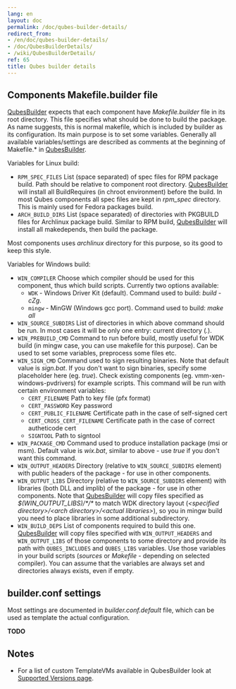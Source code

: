 ```yaml
---
lang: en
layout: doc
permalink: /doc/qubes-builder-details/
redirect_from:
- /en/doc/qubes-builder-details/
- /doc/QubesBuilderDetails/
- /wiki/QubesBuilderDetails/
ref: 65
title: Qubes builder details
---
```


Components Makefile.builder file
--------------------------------

[QubesBuilder](/doc/qubes-builder/) expects that each component have *Makefile.builder* file in its root directory. This file specifies what should be done to build the package. As name suggests, this is normal makefile, which is included by builder as its configuration. Its main purpose is to set some variables. Generally all available variables/settings are described as comments at the beginning of Makefile.\* in [QubesBuilder](/doc/qubes-builder/).

Variables for Linux build:

- `RPM_SPEC_FILES` List (space separated) of spec files for RPM package build. Path should be relative to component root directory. [QubesBuilder](/doc/qubes-builder/) will install all BuildRequires (in chroot environment) before the build. In most Qubes components all spec files are kept in *rpm\_spec* directory. This is mainly used for Fedora packages build.
- `ARCH_BUILD_DIRS` List (space separated) of directories with PKGBUILD files for Archlinux package build. Similar to RPM build, [QubesBuilder](/doc/qubes-builder/) will install all makedepends, then build the package.

Most components uses *archlinux* directory for this purpose, so its good to keep this style.

Variables for Windows build:

- `WIN_COMPILER` Choose which compiler should be used for this component, thus which build scripts. Currently two options available:
  - `WDK` - Windows Driver Kit (default). Command used to build: *build -cZg*.
  - `mingw` - MinGW (Windows gcc port). Command used to build: *make all*
- `WIN_SOURCE_SUBDIRS` List of directories in which above command should be run. In most cases it will be only one entry: current directory (*.*).
- `WIN_PREBUILD_CMD` Command to run before build, mostly useful for WDK build (in mingw case, you can use makefile for this purpose). Can be used to set some variables, preprocess some files etc.
- `WIN_SIGN_CMD` Command used to sign resulting binaries. Note that default value is *sign.bat*. If you don't want to sign binaries, specify some placeholder here (eg. *true*). Check existing components (eg. vmm-xen-windows-pvdrivers) for example scripts. This command will be run with certain environment variables:
  - `CERT_FILENAME` Path to key file (pfx format)
  - `CERT_PASSWORD` Key password
  - `CERT_PUBLIC_FILENAME` Certificate path in the case of self-signed cert
  - `CERT_CROSS_CERT_FILENAME` Certificate path in the case of correct autheticode cert
  - `SIGNTOOL` Path to signtool
- `WIN_PACKAGE_CMD` Command used to produce installation package (msi or msm). Default value is *wix.bat*, similar to above - use *true* if you don't want this command.
- `WIN_OUTPUT_HEADERS` Directory (relative to `WIN_SOURCE_SUBDIRS` element) with public headers of the package - for use in other components.
- `WIN_OUTPUT_LIBS` Directory (relative to `WIN_SOURCE_SUBDIRS` element) with libraries (both DLL and implib) of the package - for use in other components. Note that [QubesBuilder](/doc/qubes-builder/) will copy files specified as *\$(WIN\_OUTPUT\_LIBS)/\*/\** to match WDK directory layout (*\<specified directory\>/\<arch directory\>/\<actual libraries\>*), so you in mingw build you need to place libraries in some additional subdirectory.
- `WIN_BUILD_DEPS` List of components required to build this one. [QubesBuilder](/doc/qubes-builder/) will copy files specified with `WIN_OUTPUT_HEADERS` and `WIN_OUTPUT_LIBS` of those components to some directory and provide its path with `QUBES_INCLUDES` and `QUBES_LIBS` variables. Use those variables in your build scripts (*sources* or *Makefile* - depending on selected compiler). You can assume that the variables are always set and directories always exists, even if empty.

builder.conf settings
---------------------

Most settings are documented in *builder.conf.default* file, which can be used as template the actual configuration.

**TODO**

Notes
-----

* For a list of custom TemplateVMs available in QubesBuilder look at [Supported Versions page](/doc/supported-versions/).
